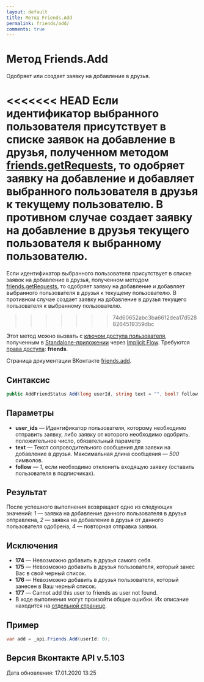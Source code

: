 ```yaml
---
layout: default
title: Метод Friends.Add
permalink: friends/add/
comments: true
---
```

# Метод Friends.Add
Одобряет или создает заявку на добавление в друзья.

<<<<<<< HEAD
Если идентификатор выбранного пользователя присутствует в списке заявок на добавление в друзья, полученном методом [friends.getRequests](getRequests/), то одобряет заявку на добавление и добавляет выбранного пользователя в друзья к текущему пользователю. В противном случае создает заявку на добавление в друзья текущего пользователя к выбранному пользователю.
=======
Если идентификатор выбранного пользователя присутствует в списке заявок на добавление в друзья, полученном методом [friends.getRequests](categories/friends/getRequests/), то одобряет заявку на добавление и добавляет выбранного пользователя в друзья к текущему пользователю. В противном случае создает заявку на добавление в друзья текущего пользователя к выбранному пользователю.
>>>>>>> 74d60652abc3ba6612dea17d5288264519359dbc

Этот метод можно вызвать с [ключом доступа пользователя](https://vk.com/dev/access_token), полученным в [Standalone-приложении](https://vk.com/dev/standalone) через [Implicit Flow](https://vk.com/dev/implicit_flow_user). Требуются [права доступа](https://vk.com/dev/permissions): **friends**.

Страница документации ВКонтакте [friends.add](https://vk.com/dev/friends.add).

## Синтаксис
``` csharp
public AddFriendStatus Add(long userId, string text = "", bool? follow = null, long? captchaSid = null, string captchaKey = null)
```

## Параметры
+ **user_ids** — Идентификатор пользователя, которому необходимо отправить заявку, либо заявку от которого необходимо одобрить. положительное число, обязательный параметр
+ **text** — Текст сопроводительного сообщения для заявки на добавление в друзья. Максимальная длина сообщения — *500* символов.
+ **follow** — *1*, если необходимо отклонить входящую заявку (оставить пользователя в подписчиках). 

## Результат
После успешного выполнения возвращает одно из следующих значений: *1* — заявка на добавление данного пользователя в друзья отправлена, *2* — заявка на добавление в друзья от данного пользователя одобрена, *4* — повторная отправка заявки.

## Исключения
+ **174** — Невозможно добавить в друзья самого себя. 
+ **175** — Невозможно добавить в друзья пользователя, который занес Вас в свой черный список. 
+ **176** — Невозможно добавить в друзья пользователя, который занесен в Ваш черный список. 
+ **177** — Cannot add this user to friends as user not found.
+ В ходе выполнения могут произойти общие ошибки. Их описание находится на [отдельной странице](https://vk.com/dev/errors).

## Пример
``` csharp
var add = _api.Friends.Add(userId: 0);
```

## Версия Вконтакте API v.5.103
Дата обновления: 17.01.2020 13:25
